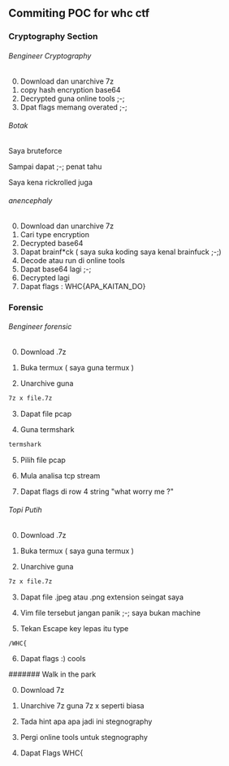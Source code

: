 ## Commiting POC for whc ctf
### Cryptography Section
###### Bengineer Cryptography 
0. Download dan unarchive 7z
1. copy hash encryption base64
2. Decrypted guna online tools ;-;
3. Dpat flags memang overated ;-;



###### Botak 

Saya bruteforce 

Sampai dapat ;-; penat tahu

Saya kena rickrolled juga

###### anencephaly
0. Download dan unarchive 7z
1. Cari type encryption
2. Decrypted base64
3. Dapat brainf*ck ( saya suka koding saya kenal brainfuck ;-;)
4. Decode atau run di online tools
5. Dapat base64 lagi ;-;
6. Decrypted lagi
7. Dapat flags : WHC{APA_KAITAN_DO}

### Forensic

###### Bengineer forensic

0. Download .7z

1. Buka termux ( saya guna termux )

2. Unarchive guna
```bash
7z x file.7z
```

3. Dapat file pcap

4. Guna termshark
```bash
termshark
```
5. Pilih file pcap

6. Mula analisa tcp stream

7. Dapat flags di row 4 string "what worry me ?"



###### Topi Putih

0. Download .7z

1. Buka termux ( saya guna termux )

2. Unarchive guna
```bash
7z x file.7z
```

3. Dapat file .jpeg atau .png extension seingat saya

4. Vim file tersebut jangan panik ;-; saya bukan machine

5. Tekan Escape key lepas itu type
```
/WHC{
```

6. Dapat flags :) cools



####### Walk in the park

0. Download 7z

1. Unarchive 7z guna 7z x seperti biasa

2. Tada hint apa apa jadi ini stegnography

3. Pergi online tools untuk stegnography

4. Dapat Flags WHC{

 







